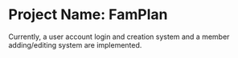 #  Project Name: FamPlan

Currently, a user account login and creation system and a member adding/editing system are implemented.
